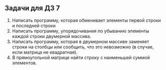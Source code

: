 ## Задачи для ДЗ 7
1. Написать программу, которая обменивает элементы первой строки и последней строки
2. Написать программу, упорядочивания по убыванию элементы каждой строки двумерной массива.
3. Написать программу, которая в двумерном массиве заменяет строки на столбцы или сообщить, что это невозможно (в случае, если матрица не квадратная).
4. В прямоугольной матрице найти строку с наименьшей суммой элементов.